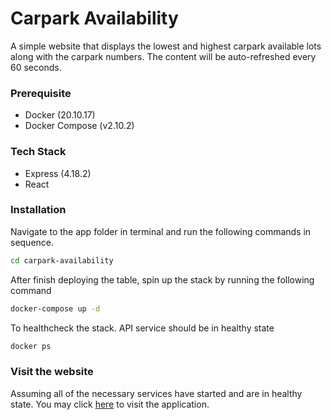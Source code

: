 # Carpark Availability
A simple website that displays the lowest and highest carpark available lots along with the carpark numbers. The content will be auto-refreshed every 60 seconds.

### Prerequisite
* Docker (20.10.17)
* Docker Compose (v2.10.2)

### Tech Stack
* Express (4.18.2)
* React


### Installation
Navigate to the app folder in terminal and run the following commands in sequence.
```sh
cd carpark-availability
```

After finish deploying the table, spin up the stack by running the following command
```sh
docker-compose up -d
```

To healthcheck the stack. API service should be in healthy state 
```sh
docker ps
```

### Visit the website
Assuming all of the necessary services have started and are in healthy state. You may click [here](http://localhost/) to visit the application.
